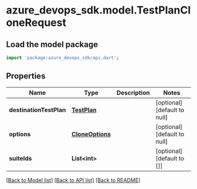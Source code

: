 # azure_devops_sdk.model.TestPlanCloneRequest

## Load the model package
```dart
import 'package:azure_devops_sdk/api.dart';
```

## Properties
Name | Type | Description | Notes
------------ | ------------- | ------------- | -------------
**destinationTestPlan** | [**TestPlan**](TestPlan.md) |  | [optional] [default to null]
**options** | [**CloneOptions**](CloneOptions.md) |  | [optional] [default to null]
**suiteIds** | **List&lt;int&gt;** |  | [optional] [default to []]

[[Back to Model list]](../README.md#documentation-for-models) [[Back to API list]](../README.md#documentation-for-api-endpoints) [[Back to README]](../README.md)


